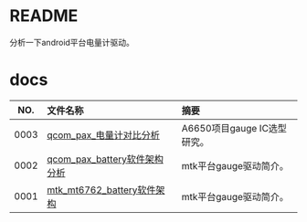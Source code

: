 # README

分析一下android平台电量计驱动。

# docs

NO.|文件名称|摘要
:--:|:--|:--
0003| [qcom_pax_电量计对比分析](docs/0003_qcom_pax_电量计对比分析.md) | A6650项目gauge IC选型研究。
0002| [qcom_pax_battery软件架构分析](docs/0002_qcom_pax_battery软件架构分析.md) | mtk平台gauge驱动简介。
0001| [mtk_mt6762_battery软件架构](docs/0001_mtk_mt6762_battery软件架构.md) | mtk平台gauge驱动简介。
